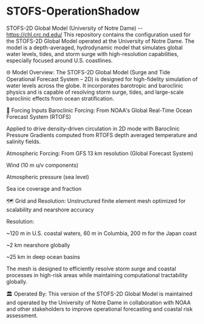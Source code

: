 # STOFS-OperationShadow
STOFS-2D Global Model (University of Notre Dame) -- https://chl.crc.nd.edu/
This repository contains the configuration used for the STOFS-2D Global Model operated at the University of Notre Dame. The model is a depth-averaged, hydrodynamic model that simulates global water levels, tides, and storm surge with high-resolution capabilities, especially focused around U.S. coastlines.

🌐 Model Overview:
The STOFS-2D Global Model (Surge and Tide Operational Forecast System – 2D) is designed for high-fidelity simulation of water levels across the globe. It incorporates barotropic and baroclinic physics and is capable of resolving storm surge, tides, and large-scale baroclinic effects from ocean stratification.

🔧 Forcing Inputs
Baroclinic Forcing: From NOAA's Global Real-Time Ocean Forecast System (RTOFS)

Applied to drive density-driven circulation in 2D mode with Baroclinic Pressure Gradients computed from RTOFS depth averaged temperature and salinity fields. 

Atmospheric Forcing: From GFS 13 km resolution (Global Forecast System)

Wind (10 m u/v components)

Atmospheric pressure (sea level)

Sea ice coverage and fraction

🗺️ Grid and Resolution:
Unstructured finite element mesh optimized for scalability and nearshore accuracy

Resolution:

~120 m in U.S. coastal waters, 60 m in Columbia, 200 m for the Japan coast

~2 km nearshore globally

~25 km in deep ocean basins

The mesh is designed to efficiently resolve storm surge and coastal processes in high-risk areas while maintaining computational tractability globally.

🏛️ Operated By:
This version of the STOFS-2D Global Model is maintained and operated by the University of Notre Dame in collaboration with NOAA and other stakeholders to improve operational forecasting and coastal risk assessment.
